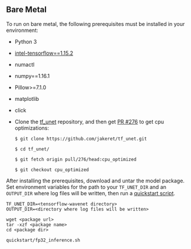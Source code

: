 <!--- 50. Bare Metal -->
## Bare Metal

To run on bare metal, the following prerequisites must be installed in your environment:
* Python 3
* [intel-tensorflow==1.15.2](https://pypi.org/project/intel-tensorflow/1.15.2/)
* numactl
* numpy==1.16.1
* Pillow>=7.1.0
* matplotlib
* click
* Clone the [tf_unet](https://github.com/jakeret/tf_unet) repository,
   and then get [PR #276](https://github.com/jakeret/tf_unet/pull/276)
   to get cpu optimizations:

   ```
   $ git clone https://github.com/jakeret/tf_unet.git

   $ cd tf_unet/

   $ git fetch origin pull/276/head:cpu_optimized

   $ git checkout cpu_optimized
   ``` 

After installing the prerequisites, download and untar the model package.
Set environment variables for the path to your `TF_UNET_DIR` and an `OUTPUT_DIR` where log files will be written, then run a 
[quickstart script](#quick-start-scripts).

```
TF_UNET_DIR=<tensorflow-wavenet directory>
OUTPUT_DIR=<directory where log files will be written>

wget <package url>
tar -xzf <package name>
cd <package dir>

quickstart/fp32_inference.sh
```
